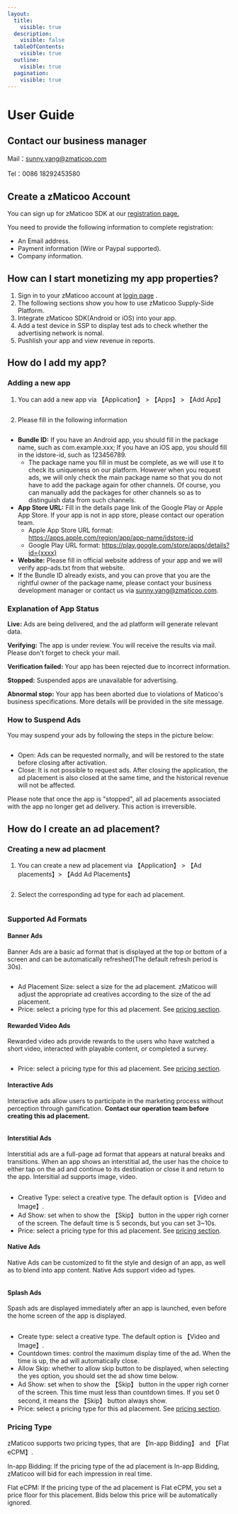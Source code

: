 ```yaml
---
layout:
  title:
    visible: true
  description:
    visible: false
  tableOfContents:
    visible: true
  outline:
    visible: true
  pagination:
    visible: true
---
```


# User Guide

## Contact our business manager <a href="#td5qs" id="td5qs"></a>

Mail：[sunny.yang@zmaticoo.com](mailto:sunny.yang@zmaticoo.com)

Tel：0086 18292453580

## Create a zMaticoo Account <a href="#td5qs" id="td5qs"></a>

You can sign up for zMaticoo SDK at our [registration page.](https://ssp.zmaticoo.com/#/signUpF)

You need to provide the following information to complete registration:

* An Email address.
* Payment information (Wire or Paypal supported).
* Company information.

## How can I start monetizing my app properties? <a href="#m2ml5" id="m2ml5"></a>

1. Sign in to your zMaticoo account at [login page](https://ssp.zmaticoo.com/#/signIn) .
2. The following sections show you how to use zMaticoo Supply-Side Platform.
3. Integrate zMaticoo SDK(Android or iOS) into your app.
4. Add a test device in SSP to display test ads to check whether the advertising network is nomal.
5. Pushlish your app and view revenue in reports.

## How do I add my app?

### Adding a new app

1. You can add a new app via 【Application】 > 【Apps】 > 【Add App】

<figure><img src="../.gitbook/assets/image.png" alt=""><figcaption></figcaption></figure>

2. Please fill in the following information

<figure><img src="../.gitbook/assets/image (2).png" alt=""><figcaption></figcaption></figure>

* **Bundle ID:** If you have an Android app, you should fill in the package name, such as com.example.xxx; If you have an iOS app, you should fill in the idstore-id, such as 123456789.
  * The package name you fill in must be complete, as we will use it to check its uniqueness on our platform. However when you request ads, we will only check the main package name so that you do not have to add the package again for other channels. Of course, you can manually add the packages for other channels so as to distinguish data from such channels.
* **App Store URL:** Fill in the details page link of the Google Play or Apple App Store. If your app is not in app store, please contact our operation team.
  * Apple App Store URL format: https://apps.apple.com/region/app/app-name/idstore-id
  * Google Play URL format: https://play.google.com/store/apps/details?id={xxxx}
* **Website:** Please fill in official website address of your app and we will verify app-ads.txt from that website.
* If the Bundle ID already exists, and you can prove that you are the rightful owner of the package name, please contact your business development manager or contact us via sunny.yang@zmaticoo.com.

### Explanation of App Status <a href="#fwi1w" id="fwi1w"></a>

**Live:** Ads are being delivered, and the ad platform will generate relevant data.

**Verifying:** The app is under review. You will receive the results via mail. Please don't forget to check your mail.

**Verification failed:** Your app has been rejected due to incorrect information.

**Stopped:** Suspended apps are unavailable for advertising.

**Abnormal stop:** Your app has been aborted due to violations of Maticoo's business specifications. More details will be provided in the site message.

### How to Suspend Ads <a href="#wroyp" id="wroyp"></a>

You may suspend your ads by following the steps in the picture below:

<figure><img src="../.gitbook/assets/image (3).png" alt=""><figcaption></figcaption></figure>

* Open: Ads can be requested normally, and will be restored to the state before closing after activation.
* Close: It is not possible to request ads. After closing the application, the ad placement is also closed at the same time, and the historical revenue will not be affected.

Please note that once the app is "stopped", all ad placements associated with the app no longer get ad delivery. This action is irreversible.

## How do I create an ad placement? <a href="#xdp1j" id="xdp1j"></a>

### Creating a new ad placment

1. You can create a new ad placement via 【Application】 > 【Ad placements】> 【Add Ad Placements】

<figure><img src="../.gitbook/assets/image (4).png" alt=""><figcaption></figcaption></figure>

2. Select the corresponding ad type for each ad placement.

<figure><img src="../.gitbook/assets/image (9).png" alt=""><figcaption></figcaption></figure>

### Supported Ad Formats

#### Banner Ads

Banner Ads are a basic ad format that is displayed at the top or bottom of a screen and can be automatically refreshed(The default refresh period is 30s).

<figure><img src="../.gitbook/assets/image (7).png" alt=""><figcaption></figcaption></figure>

* Ad Placement Size: select a size for the ad placement. zMaticoo will adjust the appropriate ad creatives according to the size of the ad placement.
* Price: select a pricing type for this ad placement. See [pricing section](user-guide.md#pricing-type).

#### Rewarded Video Ads

Rewarded video ads provide rewards to the users who have watched a short video, interacted with playable content, or completed a survey.

<figure><img src="../.gitbook/assets/image (14).png" alt=""><figcaption></figcaption></figure>

* Price: select a pricing type for this ad placement. See [pricing section](user-guide.md#pricing-type).

#### Interactive Ads

Interactive ads allow users to participate in the marketing process without perception through gamification. **Contact our operation team before creating this ad placement.**

<figure><img src="../.gitbook/assets/image (15).png" alt=""><figcaption></figcaption></figure>

#### Interstitial Ads

Interstitial ads are a full-page ad format that appears at natural breaks and transitions. When an app shows an interstitial ad, the user has the choice to either tap on the ad and continue to its destination or close it and return to the app. Intersitial ad supports image, video.

<figure><img src="../.gitbook/assets/image (16).png" alt=""><figcaption></figcaption></figure>

* Creative Type: select a creative type. The default option is 【Video and Image】.
* Ad Show: set when to show the 【Skip】 button in the upper righ corner of the screen. The default time is 5 seconds, but you can set 3\~10s.
* Price: select a pricing type for this ad placement. See [pricing section](user-guide.md#pricing-type).

#### Native Ads

Native Ads can be customized to fit the style and design of an app, as well as to blend into app content. Native Ads support video ad types.

<figure><img src="../.gitbook/assets/image (17).png" alt=""><figcaption></figcaption></figure>

#### Splash Ads

Spash ads are displayed immediately after an app is launched, even before the home screen of the app is displayed.

<figure><img src="../.gitbook/assets/image (18).png" alt=""><figcaption></figcaption></figure>

* Create type: select a creative type. The default option is 【Video and Image】.
* Countdown times: control the maximum display time of the ad. When the time is up, the ad will automatically close.
* Allow Skip: whether to allow skip button to be displayed, when selecting the yes option, you should set the ad show time below.
* Ad Show: set when to show the 【Skip】 button in the upper righ corner of the screen. This time must less than countdown times. If you set 0 second, it means the 【Skip】 button always show.
* Price: select a pricing type for this ad placement. See [pricing section](user-guide.md#pricing-type).

### Pricing Type

zMaticoo supports two pricing types, that are 【In-app Bidding】 and 【Flat eCPM】.

In-app Bidding: If the pricing type of the ad placement is In-app Bidding, zMaticoo will bid for each impression in real time.

Flat eCPM: If the pricing type of the ad placement is Flat eCPM, you set a price floor for this placement. Bids below this price will be automatically ignored.
